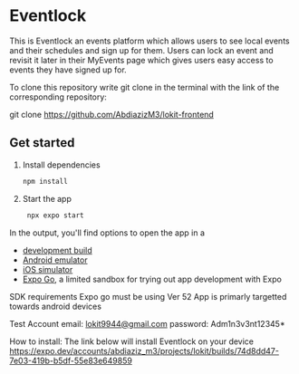 # Eventlock

This is Eventlock an events platform which allows users to see local events and their schedules and sign up for them.
Users can lock an event and revisit it later in their MyEvents page which gives users easy access to events they have signed up for.

To clone this repository write git clone in the terminal with the link of the corresponding repository:

git clone https://github.com/AbdiazizM3/lokit-frontend

## Get started

1. Install dependencies

   ```bash
   npm install
   ```

2. Start the app

   ```bash
    npx expo start
   ```

In the output, you'll find options to open the app in a

- [development build](https://docs.expo.dev/develop/development-builds/introduction/)
- [Android emulator](https://docs.expo.dev/workflow/android-studio-emulator/)
- [iOS simulator](https://docs.expo.dev/workflow/ios-simulator/)
- [Expo Go](https://expo.dev/go), a limited sandbox for trying out app development with Expo

SDK requirements
Expo go must be using Ver 52
App is primarly targetted towards android devices

Test Account
email: lokit9944@gmail.com
password: Adm1n3v3nt12345\*

How to install:
The link below will install Eventlock on your device
https://expo.dev/accounts/abdiaziz_m3/projects/lokit/builds/74d8dd47-7e03-419b-b5df-55e83e649859
